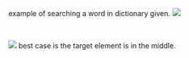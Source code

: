 example of searching a word in dictionary given.
![](binarySearch.png)

<br>

![](binarySearch_algo.png)
best case is the target element is in the middle.